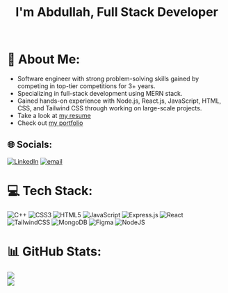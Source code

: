 <h1 align="center">I'm Abdullah, Full Stack Developer</h1><br/>

# 💫 About Me:
- Software engineer with strong problem-solving skills gained by competing in top-tier competitions for 3+ years.
- Specializing in full-stack development using MERN stack.
- Gained hands-on experience with Node.js, React.js, JavaScript, HTML, CSS, and Tailwind CSS through working on large-scale projects.
- Take a look at [my resume](https://drive.google.com/file/d/1SDyYuxwrP96XxIBTO35eSpCHuBd0s7Wt/view?usp=sharing)
- Check out [my portfolio](https://abdullah-moemen.netlify.app/)<br> 


## 🌐 Socials:
[![LinkedIn](https://img.shields.io/badge/LinkedIn-%230077B5.svg?logo=linkedin&logoColor=white)](https://linkedin.com/in/abdallah-moemen) [![email](https://img.shields.io/badge/Email-D14836?logo=gmail&logoColor=white)](mailto:abdallahmoemen44@gmail.com) 

# 💻 Tech Stack:
![C++](https://img.shields.io/badge/c++-%2300599C.svg?style=for-the-badge&logo=c%2B%2B&logoColor=white) ![CSS3](https://img.shields.io/badge/css3-%231572B6.svg?style=for-the-badge&logo=css3&logoColor=white) ![HTML5](https://img.shields.io/badge/html5-%23E34F26.svg?style=for-the-badge&logo=html5&logoColor=white) ![JavaScript](https://img.shields.io/badge/javascript-%23323330.svg?style=for-the-badge&logo=javascript&logoColor=%23F7DF1E) ![Express.js](https://img.shields.io/badge/express.js-%23404d59.svg?style=for-the-badge&logo=express&logoColor=%2361DAFB) ![React](https://img.shields.io/badge/react-%2320232a.svg?style=for-the-badge&logo=react&logoColor=%2361DAFB) ![TailwindCSS](https://img.shields.io/badge/tailwindcss-%2338B2AC.svg?style=for-the-badge&logo=tailwind-css&logoColor=white) ![MongoDB](https://img.shields.io/badge/MongoDB-%234ea94b.svg?style=for-the-badge&logo=mongodb&logoColor=white) ![Figma](https://img.shields.io/badge/figma-%23F24E1E.svg?style=for-the-badge&logo=figma&logoColor=white) ![NodeJS](https://img.shields.io/badge/node.js-6DA55F?style=for-the-badge&logo=node.js&logoColor=white)
# 📊 GitHub Stats:
![](https://github-readme-stats.vercel.app/api?username=AbdullaNassar&theme=dark&hide_border=false&include_all_commits=false&count_private=false)<br/>
![](https://nirzak-streak-stats.vercel.app/?user=AbdullaNassar&theme=dark&hide_border=false)<br/>


